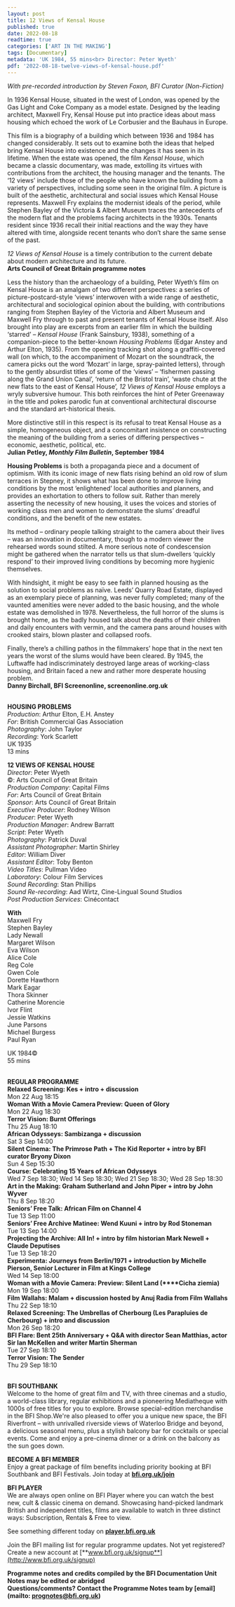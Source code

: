 ```yaml
---
layout: post
title: 12 Views of Kensal House
published: true
date: 2022-08-18
readtime: true
categories: ['ART IN THE MAKING']
tags: [Documentary]
metadata: 'UK 1984, 55 mins<br> Director: Peter Wyeth'
pdf: '2022-08-18-twelve-views-of-kensal-house.pdf'
---
```


_With pre-recorded introduction by Steven Foxon, BFI Curator (Non-Fiction)_

In 1936 Kensal House, situated in the west of London, was opened by the  Gas Light and Coke Company as a model estate. Designed by the leading architect, Maxwell Fry, Kensal House put into practice ideas about mass housing which echoed the work of Le Corbusier and the Bauhaus in Europe.

This film is a biography of a building which between 1936 and 1984 has changed considerably. It sets out to examine both the ideas that helped bring Kensal House into existence and the changes it has seen in its lifetime.  When the estate was opened, the film _Kensal House_, which became a classic documentary, was made, extolling its virtues with contributions from the architect, the housing manager and the tenants. The ‘12 views’ include those of the people who have known the building from a variety of perspectives, including some seen in the original film. A picture is built of the aesthetic, architectural and social issues which Kensal House represents. Maxwell Fry explains the modernist ideals of the period, while Stephen Bayley of the Victoria & Albert Museum traces the antecedents of the modern flat and the problems facing architects in the 1930s. Tenants resident since 1936 recall their initial reactions and the way they have altered with time, alongside recent tenants who don’t share the same sense of the past.

_12 Views of Kensal House_ is a timely contribution to the current debate about modern architecture and its future.  
**Arts Council of Great Britain programme notes**

Less the history than the archaeology of a building, Peter Wyeth’s film on Kensal House is an amalgam of two different perspectives: a series of picture-postcard-style ‘views’ interwoven with a wide range of aesthetic, architectural and sociological opinion about the building, with contributions ranging from Stephen Bayley of the Victoria and Albert Museum and Maxwell Fry through to past and present tenants of Kensal House itself. Also brought into play are excerpts from an earlier film in which the building ‘starred’ – _Kensal House_ (Frank Sainsbury, 1938), something of a companion-piece to the better-known _Housing Problems_ (Edgar Anstey and Arthur Elton, 1935). From the opening tracking shot along a graffiti-covered wall (on which, to the accompaniment of Mozart on the soundtrack, the camera picks out the word ‘Mozart’ in large, spray-painted letters), through to the gently absurdist titles of some of the ‘views’ – ‘fishermen passing along the Grand Union Canal’, ‘return of the Bristol train’, ‘waste chute at the new flats to the east of Kensal House’,  _12 Views of Kensal House_ employs a wryly subversive humour. This both reinforces the hint of Peter Greenaway in the title and pokes parodic fun at conventional architectural discourse and the standard art-historical thesis.

More distinctive still in this respect is its refusal to treat Kensal House as a simple, homogeneous object, and a concomitant insistence on constructing the meaning of the building from a series of differing perspectives – economic, aesthetic, political, etc.  
**Julian Petley, _Monthly Film Bulletin_, September 1984**

**Housing Problems** is both a propaganda piece and a document of optimism. With its iconic image of new flats rising behind an old row of slum terraces in Stepney, it shows what has been done to improve living conditions by the most ‘enlightened’ local authorities and planners, and provides an exhortation to others to follow suit. Rather than merely asserting the necessity of new housing, it uses the voices and stories of working class men and women to demonstrate the slums’ dreadful conditions, and the benefit of the new estates.

Its method – ordinary people talking straight to the camera about their lives – was an innovation in documentary, though to a modern viewer the rehearsed words sound stilted. A more serious note of condescension might be gathered when the narrator tells us that slum-dwellers ‘quickly respond’ to their improved living conditions by becoming more hygienic themselves.

With hindsight, it might be easy to see faith in planned housing as the solution to social problems as naïve. Leeds’ Quarry Road Estate, displayed as an exemplary piece of planning, was never fully completed; many of the vaunted amenities were never added to the basic housing, and the whole estate was demolished in 1978. Nevertheless, the full horror of the slums is brought home, as the badly housed talk about the deaths of their children and daily encounters with vermin, and the camera pans around houses with crooked stairs, blown plaster and collapsed roofs.

Finally, there’s a chilling pathos in the filmmakers’ hope that in the next ten years the worst of the slums would have been cleared. By 1945, the Luftwaffe had indiscriminately destroyed large areas of working-class housing, and Britain faced a new and rather more desperate housing problem.  
**Danny Birchall, BFI Screenonline, screenonline.org.uk**
<br><br>

**HOUSING PROBLEMS**<br>
_Production_: Arthur Elton, E.H. Anstey  
_For_: British Commercial Gas Association  
_Photography_: John Taylor  
_Recording_: York Scarlett  
UK 1935  
13 mins

**12 VIEWS OF KENSAL HOUSE**  
_Director_: Peter Wyeth  
©: Arts Council of Great Britain  
_Production Company_: Capital Films  
_For_: Arts Council of Great Britain  
_Sponsor_: Arts Council of Great Britain  
_Executive Producer_: Rodney Wilson  
_Producer_: Peter Wyeth  
_Production Manager_: Andrew Barratt  
_Script_: Peter Wyeth  
_Photography_: Patrick Duval  
_Assistant Photographer_: Martin Shirley  
_Editor_: William Diver  
_Assistant Editor_: Toby Benton  
_Video Titles_: Pullman Video  
_Laboratory_: Colour Film Services  
_Sound Recording_: Stan Phillips  
_Sound Re-recording_: Aad Wirtz,  Cine-Lingual Sound Studios  
_Post Production Services_: Cinécontact

**With**  
Maxwell Fry  
Stephen Bayley  
Lady Newall  
Margaret Wilson  
Eva Wilson  
Alice Cole  
Reg Cole  
Gwen Cole  
Dorette Hawthorn  
Mark Eagar  
Thora Skinner  
Catherine Morencie  
Ivor Flint  
Jessie Watkins  
June Parsons  
Michael Burgess  
Paul Ryan

UK 1984©  
55 mins
<br><br>

**REGULAR PROGRAMME**<br>
**Relaxed Screening: Kes + intro + discussion**<br>
Mon 22 Aug 18:15<br>
**Woman With a Movie Camera Preview:  Queen of Glory**<br>
Mon 22 Aug 18:30<br>
**Terror Vision: Burnt Offerings**<br>
Thu 25 Aug 18:10<br>
**African Odysseys: Sambizanga + discussion**<br>
Sat 3 Sep 14:00<br>
**Silent Cinema: The Primrose Path + The Kid Reporter + intro by BFI curator Bryony Dixon**<br>
Sun 4 Sep 15:30<br>
**Course: Celebrating 15 Years of  African Odysseys**<br>
Wed 7 Sep 18:30; Wed 14 Sep 18:30;  Wed 21 Sep 18:30; Wed 28 Sep 18:30<br>
**Art in the Making: Graham Sutherland and  John Piper + intro by John Wyver**<br>
Thu 8 Sep 18:20<br>
**Seniors’ Free Talk: African Film on Channel 4**<br>
Tue 13 Sep 11:00<br>
**Seniors’ Free Archive Matinee: Wend Kuuni  + intro by Rod Stoneman**<br>
Tue 13 Sep 14:00<br>
**Projecting the Archive: All In! + intro by film historian Mark Newell + Claude Deputises**<br>
Tue 13 Sep 18:20<br>
**Experimenta: Journeys from Berlin/1971 + introduction by Michelle Pierson, Senior Lecturer in Film at Kings College**<br>
Wed 14 Sep 18:00<br>
**Woman with a Movie Camera: Preview:  Silent Land (****Cicha ziemia)**<br>
Mon 19 Sep 18:00<br>
**Film Wallahs: Malam + discussion hosted by Anuj Radia from Film Wallahs**<br>
Thu 22 Sep 18:10<br>
**Relaxed Screening: The Umbrellas of Cherbourg (Les Parapluies de Cherbourg) + intro and discussion**<br>
Mon 26 Sep 18:20<br>
**BFI Flare: Bent 25th Anniversary + Q&A with director Sean Matthias, actor Sir Ian McKellen and writer Martin Sherman**<br>
Tue 27 Sep 18:10<br>
**Terror Vision: The Sender**<br>
Thu 29 Sep 18:10<br>
<br>

**BFI SOUTHBANK**  
Welcome to the home of great film and TV, with three cinemas and a studio, a world-class library, regular exhibitions and a pioneering Mediatheque with 1000s of free titles for you to explore. Browse special-edition merchandise in the BFI Shop.We&#39;re also pleased to offer you a unique new space, the BFI Riverfront – with unrivalled riverside views of Waterloo Bridge and beyond, a delicious seasonal menu, plus a stylish balcony bar for cocktails or special events. Come and enjoy a pre-cinema dinner or a drink on the balcony as the sun goes down.  

**BECOME A BFI MEMBER**  
Enjoy a great package of film benefits including priority booking at BFI Southbank and BFI Festivals. Join today at [**bfi.org.uk/join**](http://www.bfi.org.uk/join)  

**BFI PLAYER**  
 We are always open online on BFI Player where you can watch the best new, cult &amp; classic cinema on demand. Showcasing hand-picked landmark British and independent titles, films are available to watch in three distinct ways: Subscription, Rentals &amp; Free to view.  

See something different today on [**player.bfi.org.uk**](https://player.bfi.org.uk)  

Join the BFI mailing list for regular programme updates. Not yet registered? Create a new account at [**www.bfi.org.uk/signup**](http://www.bfi.org.uk/signup)

**Programme notes and credits compiled by the BFI Documentation Unit  
Notes may be edited or abridged  
Questions/comments? Contact the Programme Notes team by [email](mailto: prognotes@bfi.org.uk)**

<!--stackedit_data:
eyJoaXN0b3J5IjpbMTEyNjE1NTg3MV19
-->
